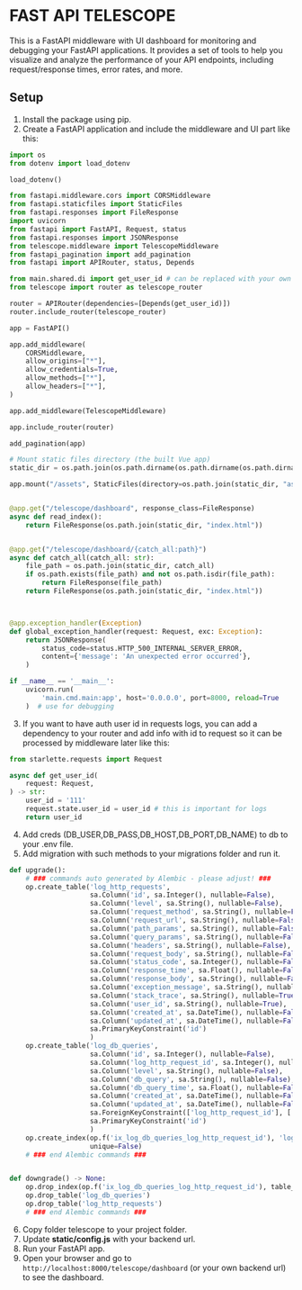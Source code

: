 # FAST API TELESCOPE

This is a FastAPI middleware with UI dashboard for monitoring and debugging your FastAPI applications. It provides a set of tools to help you visualize and analyze the performance of your API endpoints, including request/response times, error rates, and more.

## Setup

1. Install the package using pip.
2. Create a FastAPI application and include the middleware and UI part like this:
```python
import os
from dotenv import load_dotenv

load_dotenv()

from fastapi.middleware.cors import CORSMiddleware
from fastapi.staticfiles import StaticFiles
from fastapi.responses import FileResponse
import uvicorn
from fastapi import FastAPI, Request, status
from fastapi.responses import JSONResponse
from telescope.middleware import TelescopeMiddleware
from fastapi_pagination import add_pagination
from fastapi import APIRouter, status, Depends

from main.shared.di import get_user_id # can be replaced with your own dependency for getting auth user id
from telescope import router as telescope_router

router = APIRouter(dependencies=[Depends(get_user_id)])
router.include_router(telescope_router)

app = FastAPI()

app.add_middleware(
    CORSMiddleware,
    allow_origins=["*"],
    allow_credentials=True,
    allow_methods=["*"],
    allow_headers=["*"],
)

app.add_middleware(TelescopeMiddleware)

app.include_router(router)

add_pagination(app)

# Mount static files directory (the built Vue app)
static_dir = os.path.join(os.path.dirname(os.path.dirname(os.path.dirname(os.path.abspath(__file__)))), "", "telescope/static")

app.mount("/assets", StaticFiles(directory=os.path.join(static_dir, "assets")), name="assets")


@app.get("/telescope/dashboard", response_class=FileResponse)
async def read_index():
    return FileResponse(os.path.join(static_dir, "index.html"))


@app.get("/telescope/dashboard/{catch_all:path}")
async def catch_all(catch_all: str):
    file_path = os.path.join(static_dir, catch_all)
    if os.path.exists(file_path) and not os.path.isdir(file_path):
        return FileResponse(file_path)
    return FileResponse(os.path.join(static_dir, "index.html"))



@app.exception_handler(Exception)
def global_exception_handler(request: Request, exc: Exception):
    return JSONResponse(
        status_code=status.HTTP_500_INTERNAL_SERVER_ERROR,
        content={'message': 'An unexpected error occurred'},
    )

if __name__ == '__main__':
    uvicorn.run(
        'main.cmd.main:app', host='0.0.0.0', port=8000, reload=True
    )  # use for debugging
```
3. If you want to have auth user id in requests logs, you can add a dependency to your router and add info with id to request so it can be processed by middleware later like this:
```python
from starlette.requests import Request

async def get_user_id(
    request: Request,
) -> str:
    user_id = '111'
    request.state.user_id = user_id # this is important for logs
    return user_id
```
4. Add creds (DB_USER,DB_PASS,DB_HOST,DB_PORT,DB_NAME) to db to your .env file.
5. Add migration with such methods to your migrations folder and run it.
```python
def upgrade():
    # ### commands auto generated by Alembic - please adjust! ###
    op.create_table('log_http_requests',
                    sa.Column('id', sa.Integer(), nullable=False),
                    sa.Column('level', sa.String(), nullable=False),
                    sa.Column('request_method', sa.String(), nullable=False),
                    sa.Column('request_url', sa.String(), nullable=False),
                    sa.Column('path_params', sa.String(), nullable=False),
                    sa.Column('query_params', sa.String(), nullable=False),
                    sa.Column('headers', sa.String(), nullable=False),
                    sa.Column('request_body', sa.String(), nullable=False),
                    sa.Column('status_code', sa.Integer(), nullable=False),
                    sa.Column('response_time', sa.Float(), nullable=False),
                    sa.Column('response_body', sa.String(), nullable=False),
                    sa.Column('exception_message', sa.String(), nullable=True),
                    sa.Column('stack_trace', sa.String(), nullable=True),
                    sa.Column('user_id', sa.String(), nullable=True),
                    sa.Column('created_at', sa.DateTime(), nullable=False),
                    sa.Column('updated_at', sa.DateTime(), nullable=False),
                    sa.PrimaryKeyConstraint('id')
                    )
    op.create_table('log_db_queries',
                    sa.Column('id', sa.Integer(), nullable=False),
                    sa.Column('log_http_request_id', sa.Integer(), nullable=False),
                    sa.Column('level', sa.String(), nullable=False),
                    sa.Column('db_query', sa.String(), nullable=False),
                    sa.Column('db_query_time', sa.Float(), nullable=False),
                    sa.Column('created_at', sa.DateTime(), nullable=False),
                    sa.Column('updated_at', sa.DateTime(), nullable=False),
                    sa.ForeignKeyConstraint(['log_http_request_id'], ['log_http_requests.id'], ),
                    sa.PrimaryKeyConstraint('id')
                    )
    op.create_index(op.f('ix_log_db_queries_log_http_request_id'), 'log_db_queries', ['log_http_request_id'],
                    unique=False)
    # ### end Alembic commands ###


def downgrade() -> None:
    op.drop_index(op.f('ix_log_db_queries_log_http_request_id'), table_name='log_db_queries')
    op.drop_table('log_db_queries')
    op.drop_table('log_http_requests')
    # ### end Alembic commands ###
```
6. Copy folder telescope to your project folder.
7. Update **static/config.js** with your backend url.
8. Run your FastAPI app.
9. Open your browser and go to `http://localhost:8000/telescope/dashboard` (or your own backend url) to see the dashboard.
